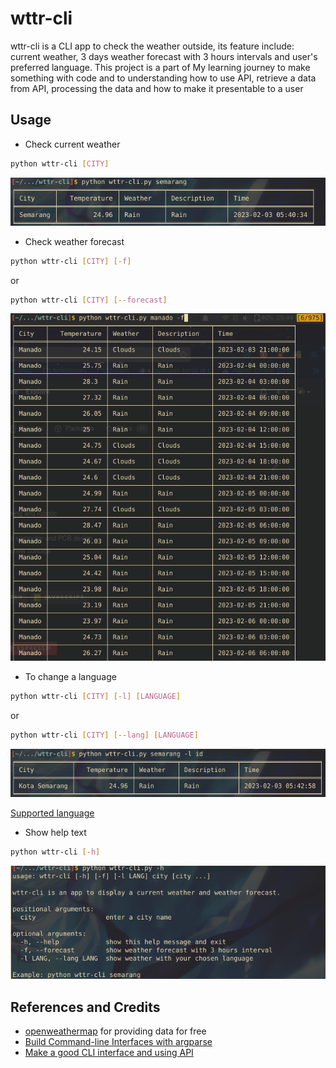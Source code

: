 # wttr-cli

wttr-cli is a CLI app to check the weather outside, its feature include:
current weather, 3 days weather forecast with 3 hours intervals and user's
preferred language. This project is a part of My learning journey to make
something with code and to understanding how to use API, retrieve a data from
API, processing the data and how to make it presentable to a user

## Usage

- Check current weather  

```sh
python wttr-cli [CITY]
```

![Image of current weather](https://github.com/Lmanangka/wttr-cli/blob/main/img/current_weather.png?raw=true)

- Check weather forecast  

```sh
python wttr-cli [CITY] [-f]
```
or  
```sh
python wttr-cli [CITY] [--forecast]
```

![Image of weather forecast](https://github.com/Lmanangka/wttr-cli/blob/main/img/weather_forecast.png?raw=true)

- To change a language

```sh
python wttr-cli [CITY] [-l] [LANGUAGE]
```
or
```sh
python wttr-cli [CITY] [--lang] [LANGUAGE]
```

![Image of current weather with chosen language](https://github.com/Lmanangka/wttr-cli/blob/main/img/current_weather_with_chosen_language.png?raw=true)

[Supported language](https://openweathermap.org/current#multi)

- Show help text

```sh
python wttr-cli [-h]
```

![Image of wttr-cli help text](https://github.com/Lmanangka/wttr-cli/blob/main/img/help_text.png?raw=true)

## References and Credits
- [openweathermap](https://openweathermap.org/) for providing data for free
- [Build Command-line Interfaces with argparse](https://realpython.com/command-line-interfaces-python-argparse/)
- [Make a good CLI interface and using API](https://realpython.com/build-a-python-weather-app-cli/)
